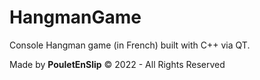 # HangmanGame
Console Hangman game (in French) built with C++ via QT.

Made by **PouletEnSlip** © 2022 - All Rights Reserved
